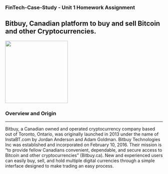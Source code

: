 ### FinTech-Case-Study  -   Unit 1 Homework Assignment
## Bitbuy, Canadian platform to buy and sell Bitcoin and other Cryptocurrencies.

<img src="https://user-images.githubusercontent.com/99493522/155629364-6cde7668-b9a9-4fd8-9f14-b9334a03b65c.jpg" width="200" height="200">

### Overview and Origin
<hr
    
Bitbuy, a Canadian owned and operated cryptocurrency company based out of Toronto, Ontario, was originally launched in 2013 under the name of InstaBT.com by Jordan Anderson and Adam Goldman. Bitbuy Technologies Inc was established and incorporated on February 10, 2016. Their mission is “to provide fellow Canadians convenient, dependable, and secure access to Bitcoin and other cryptocurrencies” (Bitbuy.ca). New and experienced users can easily buy, sell, and hold multiple digital currencies through a simple interface designed to make trading an easy process. 

